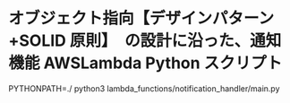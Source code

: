 # オブジェクト指向【デザインパターン+SOLID 原則】　の設計に沿った、通知機能 AWSLambda Python スクリプト

PYTHONPATH=./ python3 lambda_functions/notification_handler/main.py
